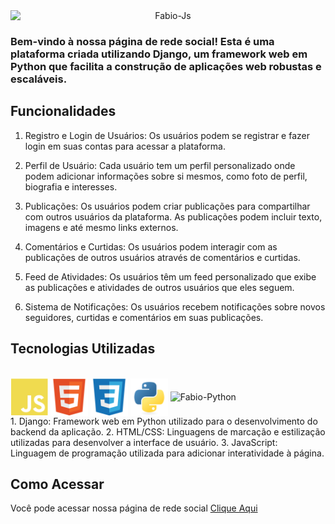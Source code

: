 <div style="text-align: center;">
  <img alt="Fabio-Js" src="https://github.com/Fabio-jr-SM/quazzy/assets/91484736/91ab8692-07c0-405a-9a9e-3334763c14ba" style="display: block; margin: 0 auto;">
</div>



### Bem-vindo à nossa página de rede social! Esta é uma plataforma criada utilizando Django, um framework web em Python que facilita a construção de aplicações web robustas e escaláveis.

## Funcionalidades
1. Registro e Login de Usuários: Os usuários podem se registrar e fazer login em suas contas para acessar a plataforma.

2. Perfil de Usuário: Cada usuário tem um perfil personalizado onde podem adicionar informações sobre si mesmos, como foto de perfil, biografia e interesses.

3. Publicações: Os usuários podem criar publicações para compartilhar com outros usuários da plataforma. As publicações podem incluir texto, imagens e até mesmo links externos.

4. Comentários e Curtidas: Os usuários podem interagir com as publicações de outros usuários através de comentários e curtidas.

5. Feed de Atividades: Os usuários têm um feed personalizado que exibe as publicações e atividades de outros usuários que eles seguem.

6. Sistema de Notificações: Os usuários recebem notificações sobre novos seguidores, curtidas e comentários em suas publicações.

## Tecnologias Utilizadas
<div style="display: inline_block"><br>
  <img align="center" alt="Fabio-Js" height="60" width="60" src="https://raw.githubusercontent.com/devicons/devicon/master/icons/javascript/javascript-plain.svg">
  <img align="center" alt="Fabio-HTML" height="60" width="60" src="https://raw.githubusercontent.com/devicons/devicon/master/icons/html5/html5-original.svg">
  <img align="center" alt="Fabio-CSS" height="60" width="60" src="https://raw.githubusercontent.com/devicons/devicon/master/icons/css3/css3-original.svg">
  <img align="center" alt="Fabio-Python" height="60" width="60" src="https://raw.githubusercontent.com/devicons/devicon/master/icons/python/python-original.svg">
  <img align="center" alt="Fabio-Python" height="60" width="60"  src="https://cdn.jsdelivr.net/gh/devicons/devicon@latest/icons/django/django-plain-wordmark.svg">
          
</div>
1. Django: Framework web em Python utilizado para o desenvolvimento do backend da aplicação.
2. HTML/CSS: Linguagens de marcação e estilização utilizadas para desenvolver a interface de usuário.
3. JavaScript: Linguagem de programação utilizada para adicionar interatividade à página.
   
## Como Acessar
Você pode acessar nossa página de rede social <a href="[https://fabio-jr-sm.github.io/quazzy/](https://silvatayane.github.io/quazzy/)https://silvatayane.github.io/quazzy/">Clique Aqui</a>
